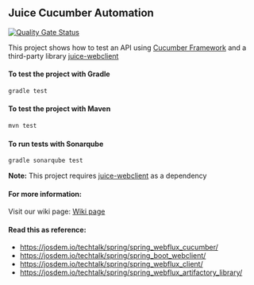 Juice Cucumber Automation
----------------------------------------

[![Quality Gate Status](https://sonar.josdem.io/api/project_badges/measure?project=com.josdem.jugoterapia.webclient.automation%3Ajuice-automation-cucumber&metric=alert_status)](https://sonar.josdem.io/dashboard?id=com.josdem.jugoterapia.webclient.automation%3Ajuice-automation-cucumber)

This project shows how to test an API using [Cucumber Framework](https://cucumber.io/) and a third-party library [juice-webclient](https://github.com/josdem/juice-webclient)

#### To test the project with Gradle

```bash
gradle test
```

#### To test the project with Maven

```bash
mvn test
```

#### To run tests with Sonarqube

```bash
gradle sonarqube test
```

**Note:** This project requires [juice-webclient](https://github.com/josdem/juice-webclient) as a dependency

#### For more information:

Visit our wiki page: [Wiki page](https://github.com/josdem/juice-automation/wiki)

#### Read this as reference:

* https://josdem.io/techtalk/spring/spring_webflux_cucumber/
* https://josdem.io/techtalk/spring/spring_boot_webclient/
* https://josdem.io/techtalk/spring/spring_webflux_client/
* https://josdem.io/techtalk/spring/spring_webflux_artifactory_library/